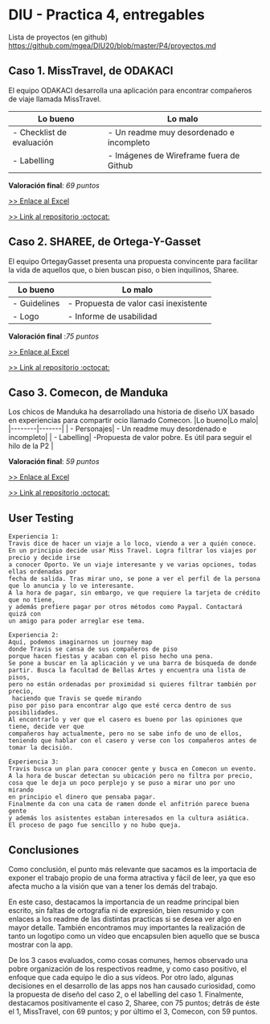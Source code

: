 # DIU - Practica 4, entregables

Lista de proyectos (en github) https://github.com/mgea/DIU20/blob/master/P4/proyectos.md


## Caso 1. MissTravel, de ODAKACI

El equipo ODAKACI desarrolla una aplicación para encontrar compañeros de viaje llamada MissTravel.

|Lo bueno|Lo malo|
|--------|-------|
| - Checklist de evaluación| - Un readme muy desordenado e incompleto|
| - Labelling| - Imágenes de Wireframe fuera de Github|

 **Valoración final**: *69 puntos*

[>> Enlace al Excel](https://github.com/IvanitiX/DIU20/blob/master/P4/DIU1.ODAKACI_review.xls)

[>> Link al repositorio :octocat:](https://github.com/cmartin-moreno/DIU20)

## Caso 2. SHAREE, de Ortega-Y-Gasset

El equipo OrtegayGasset presenta una propuesta convincente para facilitar la vida de aquellos que, o bien buscan piso, o bien inquilinos, Sharee. 

|Lo bueno|Lo malo|
|--------|-------|
| - Guidelines| - Propuesta de valor casi inexistente|
| - Logo| - Informe de usabilidad|

 **Valoración final** :*75 puntos*

[>> Enlace al Excel](https://github.com/IvanitiX/DIU20/blob/master/P4/DIU2.Ortega-Y-Gasset_review.xls)

[>> Link al repositorio :octocat:](https://github.com/romanlarrosa/DIU20)


## Caso 3. Comecon, de Manduka

Los chicos de Manduka ha desarrollado una historia de diseño UX basado en experiencias para compartir ocio llamado Comecon. 
|Lo bueno|Lo malo|
|--------|-------|
| - Personajes| - Un readme muy desordenado e incompleto|
| - Labelling| -Propuesta de valor pobre. Es útil para seguir el hilo de la P2 |

**Valoración final**: *59 puntos*

[>> Enlace al Excel](https://github.com/IvanitiX/DIU20/blob/master/P4/DIU3.Manduka_review.xlsx)

[>> Link al repositorio :octocat:](https://github.com/alexhzr/DIUManduka)

## User Testing

	Experiencia 1:
	Travis dice de hacer un viaje a lo loco, viendo a ver a quién conoce. 
	En un principio decide usar Miss Travel. Logra filtrar los viajes por precio y decide irse
	a conocer Oporto. Ve un viaje interesante y ve varias opciones, todas ellas ordenadas por
	fecha de salida. Tras mirar uno, se pone a ver el perfil de la persona
	que lo anuncia y lo ve interesante. 
	A la hora de pagar, sin embargo, ve que requiere la tarjeta de crédito que no tiene,
	y además prefiere pagar por otros métodos como Paypal. Contactará quizá con
	un amigo para poder arreglar ese tema.

	Experiencia 2:
	Aquí, podemos imaginarnos un journey map 
	donde Travis se cansa de sus compañeros de piso 
	porque hacen fiestas y acaban con el piso hecho una pena.
	Se pone a buscar en la aplicación y ve una barra de búsqueda de donde 
	partir. Busca la facultad de Bellas Artes y encuentra una lista de pisos,
	pero no están ordenadas por proximidad si quieres filtrar también por precio,
	 haciendo que Travis se quede mirando
	piso por piso para encontrar algo que esté cerca dentro de sus posibilidades.
	Al encontrarlo y ver que el casero es bueno por las opiniones que tiene, decide ver que
	compañeros hay actualmente, pero no se sabe info de uno de ellos,
	teniendo que hablar con el casero y verse con los compañeros antes de tomar la decisión.

	Experiencia 3:
	Travis busca un plan para conocer gente y busca en Comecon un evento.
	A la hora de buscar detectan su ubicación pero no filtra por precio,
	cosa que le deja un poco perplejo y se puso a mirar uno por uno mirando
	en principio el dinero que pensaba pagar.
	Finalmente da con una cata de ramen donde el anfitrión parece buena gente
	y además los asistentes estaban interesados en la cultura asiática.
	El proceso de pago fue sencillo y no hubo queja.


## Conclusiones
Como conclusión, el punto más relevante que sacamos es la importacia de exponer el trabajo propio de una forma atractiva y fácil de leer, ya que eso afecta mucho a la visión que van a tener los demás del trabajo. 

En este caso, destacamos la importancia de un readme principal bien escrito, sin faltas de ortografía ni de expresión, bien resumido y con enlaces a los readme de las distintas practicas si se desea ver algo en mayor detalle. También encontramos muy importantes la realización de tanto un logotipo como un vídeo que encapsulen bien aquello que se busca mostrar con la app.

De los 3 casos evaluados, como cosas comunes, hemos observado una pobre organización de los respectivos readme, y como caso positivo, el enfoque que cada equipo le dio a sus vídeos.
Por otro lado, algunas decisiones en el desarrollo de las apps nos han causado curiosidad, como la propuesta de diseño del caso 2, o el labelling del caso 1. Finalmente, destacamos positivamente el caso 2, Sharee, con 75 puntos; detrás de éste el 1, MissTravel, con 69 puntos; y por último el 3, Comecon, con 59 puntos.
